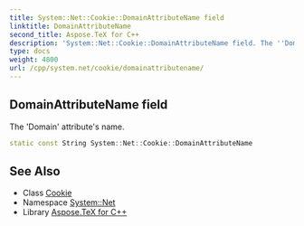```yaml
---
title: System::Net::Cookie::DomainAttributeName field
linktitle: DomainAttributeName
second_title: Aspose.TeX for C++
description: 'System::Net::Cookie::DomainAttributeName field. The ''Domain'' attribute''s name in C++.'
type: docs
weight: 4800
url: /cpp/system.net/cookie/domainattributename/
---
```

## DomainAttributeName field


The 'Domain' attribute's name.

```cpp
static const String System::Net::Cookie::DomainAttributeName
```

## See Also

* Class [Cookie](../)
* Namespace [System::Net](../../)
* Library [Aspose.TeX for C++](../../../)

